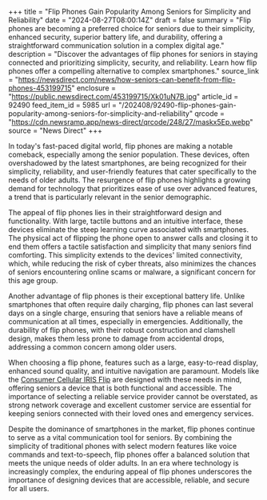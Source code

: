 +++
title = "Flip Phones Gain Popularity Among Seniors for Simplicity and Reliability"
date = "2024-08-27T08:00:14Z"
draft = false
summary = "Flip phones are becoming a preferred choice for seniors due to their simplicity, enhanced security, superior battery life, and durability, offering a straightforward communication solution in a complex digital age."
description = "Discover the advantages of flip phones for seniors in staying connected and prioritizing simplicity, security, and reliability. Learn how flip phones offer a compelling alternative to complex smartphones."
source_link = "https://newsdirect.com/news/how-seniors-can-benefit-from-flip-phones-453199715"
enclosure = "https://public.newsdirect.com/453199715/Xk01uN7B.jpg"
article_id = 92490
feed_item_id = 5985
url = "/202408/92490-flip-phones-gain-popularity-among-seniors-for-simplicity-and-reliability"
qrcode = "https://cdn.newsramp.app/news-direct/qrcode/248/27/maskx5Ep.webp"
source = "News Direct"
+++

<p>In today's fast-paced digital world, flip phones are making a notable comeback, especially among the senior population. These devices, often overshadowed by the latest smartphones, are being recognized for their simplicity, reliability, and user-friendly features that cater specifically to the needs of older adults. The resurgence of flip phones highlights a growing demand for technology that prioritizes ease of use over advanced features, a trend that is particularly relevant in the senior demographic.</p><p>The appeal of flip phones lies in their straightforward design and functionality. With large, tactile buttons and an intuitive interface, these devices eliminate the steep learning curve associated with smartphones. The physical act of flipping the phone open to answer calls and closing it to end them offers a tactile satisfaction and simplicity that many seniors find comforting. This simplicity extends to the devices' limited connectivity, which, while reducing the risk of cyber threats, also minimizes the chances of seniors encountering online scams or malware, a significant concern for this age group.</p><p>Another advantage of flip phones is their exceptional battery life. Unlike smartphones that often require daily charging, flip phones can last several days on a single charge, ensuring that seniors have a reliable means of communication at all times, especially in emergencies. Additionally, the durability of flip phones, with their robust construction and clamshell design, makes them less prone to damage from accidental drops, addressing a common concern among older users.</p><p>When choosing a flip phone, features such as a large, easy-to-read display, enhanced sound quality, and intuitive navigation are paramount. Models like the <a href="https://www.consumercellular.com" rel="nofollow" target="_blank">Consumer Cellular IRIS Flip</a> are designed with these needs in mind, offering seniors a device that is both functional and accessible. The importance of selecting a reliable service provider cannot be overstated, as strong network coverage and excellent customer service are essential for keeping seniors connected with their loved ones and emergency services.</p><p>Despite the dominance of smartphones in the market, flip phones continue to serve as a vital communication tool for seniors. By combining the simplicity of traditional phones with select modern features like voice commands and text-to-speech, flip phones offer a balanced solution that meets the unique needs of older adults. In an era where technology is increasingly complex, the enduring appeal of flip phones underscores the importance of designing devices that are accessible, reliable, and secure for all users.</p>